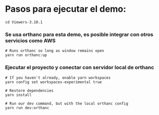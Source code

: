 # Pasos para ejecutar el demo:
```
cd Viewers-3.10.1
```
### Se usa orthanc para esta demo, es posible integrar con otros servicios como AWS
```
# Runs orthanc so long as window remains open
yarn run orthanc:up
```
### Ejecutar el proyecto y conectar con servidor local de orthanc
```
# If you haven't already, enable yarn workspaces
yarn config set workspaces-experimental true

# Restore dependencies
yarn install

# Run our dev command, but with the local orthanc config
yarn run dev:orthanc
```
